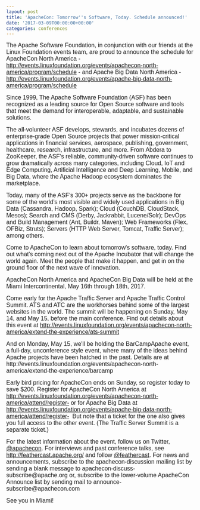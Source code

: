 ```yaml
---
layout: post
title: 'ApacheCon: Tomorrow''s Software, Today. Schedule announced!'
date: '2017-03-09T00:00:00+00:00'
categories: conferences
---
```

<p style="margin-top: 1em; margin-bottom: 1em; padding: 0px;"><font face="arial, helvetica, clean, sans-serif"><span style="font-size: 16.003px; letter-spacing: normal;">The Apache Software Foundation, in conjunction with our friends at the Linux Foundation events team, are proud to announce the schedule for ApacheCon North America - <a href="http://events.linuxfoundation.org/events/apachecon-north-america/program/schedule">http://events.linuxfoundation.org/events/apachecon-north-america/program/schedule</a>&nbsp;-&nbsp;and Apache Big Data North America - <a href="http://events.linuxfoundation.org/events/apache-big-data-north-america/program/schedule">http://events.linuxfoundation.org/events/apache-big-data-north-america/program/schedule</a></span></font></p> 
  <p style="margin-top: 1em; margin-bottom: 1em; padding: 0px;"><font face="arial, helvetica, clean, sans-serif"><span style="font-size: 16.003px; letter-spacing: normal;">Since 1999, The Apache Software Foundation (ASF) has been recognized as a leading source for Open Source software and tools that meet the demand for interoperable, adaptable, and sustainable solutions. </span></font></p> 
  <p style="margin-top: 1em; margin-bottom: 1em; padding: 0px;"><font face="arial, helvetica, clean, sans-serif"><span style="font-size: 16.003px; letter-spacing: normal;">The all-volunteer ASF develops, stewards, and incubates dozens of enterprise-grade Open Source projects that power mission-critical applications in financial services, aerospace, publishing, government, healthcare, research, infrastructure, and more. From Abdera to ZooKeeper, the ASF's reliable, community-driven software continues to grow dramatically across many categories, including Cloud, IoT and Edge Computing, Artificial Intelligence and Deep Learning, Mobile, and Big Data, where the Apache Hadoop ecosystem dominates the marketplace.</span></font><font face="arial, helvetica, clean, sans-serif"><span style="font-size: 16.003px; letter-spacing: normal;"><br /></span></font><font face="arial, helvetica, clean, sans-serif"><span style="font-size: 16.003px; letter-spacing: normal;"></span></font></p> 
  <p style="margin-top: 1em; margin-bottom: 1em; padding: 0px;"><font face="arial, helvetica, clean, sans-serif"><span style="font-size: 16.003px; letter-spacing: normal;">Today, many of the ASF’s 300+ projects serve as the backbone for some of the world’s most visible and widely used applications in Big Data (Cassandra, Hadoop, Spark); Cloud (CouchDB, CloudStack, Mesos); Search and CMS (Derby, Jackrabbit, Lucene/Solr); DevOps and Build Management (Ant, Buildr, Maven); Web Frameworks (Flex, OFBiz, Struts); Servers (HTTP Web Server, Tomcat, Traffic Server); among others.</span></font><font face="arial, helvetica, clean, sans-serif"><span style="font-size: 16.003px; letter-spacing: normal;"><br /></span></font><font face="arial, helvetica, clean, sans-serif"><span style="font-size: 16.003px; letter-spacing: normal;"></span></font></p> 
  <p style="margin-top: 1em; margin-bottom: 1em; padding: 0px;"><font face="arial, helvetica, clean, sans-serif"><span style="font-size: 16.003px; letter-spacing: normal;">Come to ApacheCon to learn about tomorrow's software, today. Find out what's coming next out of the Apache Incubator that will change the world again. Meet the people that make it happen, and get in on the ground floor of the next wave of innovation.</span></font><font face="arial, helvetica, clean, sans-serif"><span style="font-size: 16.003px; letter-spacing: normal;"><br /></span></font><font face="arial, helvetica, clean, sans-serif"><span style="font-size: 16.003px; letter-spacing: normal;"></span></font></p> 
  <p style="margin-top: 1em; margin-bottom: 1em; padding: 0px;"><font face="arial, helvetica, clean, sans-serif"><span style="font-size: 16.003px; letter-spacing: normal;">ApacheCon North America and ApacheCon Big Data will be held at the Miami Intercontinental, May 16th through 18th, 2017.</span></font><font face="arial, helvetica, clean, sans-serif"><span style="font-size: 16.003px; letter-spacing: normal;"><br /></span></font><font face="arial, helvetica, clean, sans-serif"><span style="font-size: 16.003px; letter-spacing: normal;"></span></font></p> 
  <p style="margin-top: 1em; margin-bottom: 1em; padding: 0px;"><font face="arial, helvetica, clean, sans-serif"><span style="font-size: 16.003px; letter-spacing: normal;">Come early for the Apache Traffic Server and Apache Traffic Control Summit. ATS and ATC are the workhorses behind some of the largest websites in the world. The summit will be happening on Sunday, May 14, and May 15, before the main conference. Find out details about this event at <a href="http://events.linuxfoundation.org/events/apachecon-north-america/extend-the-experience/ats-summit">http://events.linuxfoundation.org/events/apachecon-north-america/extend-the-experience/ats-summit</a></span></font><font face="arial, helvetica, clean, sans-serif"><span style="font-size: 16.003px; letter-spacing: normal;"><br /></span></font><font face="arial, helvetica, clean, sans-serif"><span style="font-size: 16.003px; letter-spacing: normal;"></span></font></p> 
  <p style="margin-top: 1em; margin-bottom: 1em; padding: 0px;"><font face="arial, helvetica, clean, sans-serif"><span style="font-size: 16.003px; letter-spacing: normal;">And on Monday, May 15, we'll be holding the BarCampApache event, a full-day, unconference style event, where many of the ideas behind Apache projects have been hatched in the past. Details are at http://events.linuxfoundation.org/events/apachecon-north-america/extend-the-experience/barcamp</span></font><font face="arial, helvetica, clean, sans-serif"><span style="font-size: 16.003px; letter-spacing: normal;"><br /></span></font><font face="arial, helvetica, clean, sans-serif"><span style="font-size: 16.003px; letter-spacing: normal;"></span></font></p> 
  <p style="margin-top: 1em; margin-bottom: 1em; padding: 0px;"><font face="arial, helvetica, clean, sans-serif"><span style="font-size: 16.003px; letter-spacing: normal;">Early bird pricing for ApacheCon ends on Sunday, so register today to save $200. Register for ApacheCon North America at <a href="http://events.linuxfoundation.org/events/apachecon-north-america/attend/register-">http://events.linuxfoundation.org/events/apachecon-north-america/attend/register-</a> or for Apache Big Data at <a href="http://events.linuxfoundation.org/events/apache-big-data-north-america/attend/register-">http://events.linuxfoundation.org/events/apache-big-data-north-america/attend/register-</a> &nbsp;But note that a ticket for the one also gives you full access to the other event. (The Traffic Server Summit is a separate ticket.)</span></font><font face="arial, helvetica, clean, sans-serif"><span style="font-size: 16.003px; letter-spacing: normal;"><br /></span></font><font face="arial, helvetica, clean, sans-serif"><span style="font-size: 16.003px; letter-spacing: normal;"></span></font></p> 
  <p style="margin-top: 1em; margin-bottom: 1em; padding: 0px;"><font face="arial, helvetica, clean, sans-serif"><span style="font-size: 16.003px; letter-spacing: normal;">For the latest information about the event, follow us on Twitter, <a href="http://twitter.com/apachecon">@apachecon</a>. For interviews and past conference talks, see <a href="http://feathercast.apache.org/">http://feathercast.apache.org/</a> and follow <a href="http://twitter.com/feathercast">@feathercast</a>. For news and announcements, subscribe to the apachecon-discussion mailing list by sending a blank message to apachecon-discuss-subscribe@apache.org or, subscribe to the lower-volume ApacheCon Announce list by sending mail to announce-subscribe@apachecon.com</span></font><font face="arial, helvetica, clean, sans-serif"><span style="font-size: 16.003px; letter-spacing: normal;"><br /></span></font><font face="arial, helvetica, clean, sans-serif"><span style="font-size: 16.003px; letter-spacing: normal;"></span></font></p> 
  <p style="margin-top: 1em; margin-bottom: 1em; padding: 0px;"><font face="arial, helvetica, clean, sans-serif"><span style="font-size: 16.003px; letter-spacing: normal;">See you in Miami!</span></font></p> 
  <div><br /></div>
